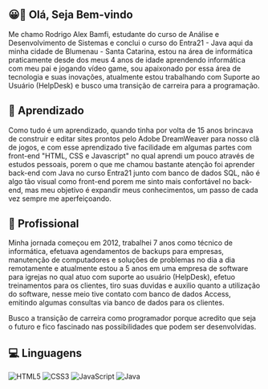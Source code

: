 ## 😀👋 Olá, Seja Bem-vindo
Me chamo Rodrigo Alex Bamfi, estudante do curso de Análise e Desenvolvimento de Sistemas e conclui o curso do Entra21 - Java aqui da minha cidade de Blumenau - Santa Catarina, estou na área de informática praticamente desde dos meus 4 anos de idade aprendendo informática com meu pai e jogando vídeo game, sou apaixonado por essa área de tecnologia e suas inovações, atualmente estou trabalhando com Suporte ao Usuário (HelpDesk) e busco uma transição de carreira para a programação.

## 🚀 Aprendizado
Como tudo é um aprendizado, quando tinha por volta de 15 anos brincava de construir e editar sites prontos pelo Adobe DreamWeaver para nosso clã de jogos, e com esse aprendizado tive facilidade em algumas partes com front-end "HTML, CSS e Javascript" no qual aprendi um pouco através de estudos pessoais, porem o que me chamou bastante atenção foi aprender back-end com Java no curso Entra21 junto com banco de dados SQL, não é algo tão visual como front-end porem me sinto mais confortável no back-end, mas meu objetivo é expandir meus conhecimentos, um passo de cada vez sempre me aperfeiçoando.

## 💼 Profissional
Minha jornada começou em 2012, trabalhei 7 anos como técnico de informática, efetuava agendamentos de backups para empresas, manutenção de computadores e soluções de problemas no dia a dia remotamente e atualmente estou a 5 anos em uma empresa de software para igrejas no qual atuo com suporte ao usuário (HelpDesk), efetuo treinamentos para os clientes, tiro suas duvidas e auxilio quanto a utilização do software, nesse meio tive contato com banco de dados Access, emitindo algumas consultas via banco de dados para os clientes.

Busco a transição de carreira como programador porque acredito que seja o futuro e fico fascinado nas possibilidades que podem ser desenvolvidas.


## 💻 Linguagens

![HTML5](https://img.shields.io/badge/html5-%23E34F26.svg?style=for-the-badge&logo=html5&logoColor=white) ![CSS3](https://img.shields.io/badge/css3-%231572B6.svg?style=for-the-badge&logo=css3&logoColor=white) ![JavaScript](https://img.shields.io/badge/javascript-%23323330.svg?style=for-the-badge&logo=javascript&logoColor=%23F7DF1E) ![Java](https://img.shields.io/badge/java-%23ED8B00.svg?style=for-the-badge&logo=openjdk&logoColor=white)
